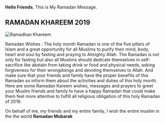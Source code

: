 

**Hello Friends**, This is My Ramadan Message.

## RAMADAN KHAREEM 2019
![Ramadhan Khareem](https://c.ndtvimg.com/2019-05/mkueg9c8_ramadan_625x300_06_May_19.jpg)

Ramadan Wishes : The holy month Ramadan is one of the five pillars of Islam and a great opportunity for all Muslims to purify their mind, body, heart and soul by fasting and praying to Almighty Allah. The Ramadan is not only for fasting but also all Muslims should dedicate themselves in self-sacrifice like abstain from taking drink or food and physical needs, asking forgiveness for their wrongdoings and devoting themselves to Allah. And make sure that your friends and family have the proper benefits of this Ramadan so inform them about the activities and duties of this holy month. Here are some Ramadan Kareem wishes, messages and prayers to greet your Muslim friends and family to have a happy Ramadan that could make them feel more attentive to fulfill all religious obligation of this holy Ramadan of 2019.

On behalf of me, my friends and my entire family, I wish the entire muslim in the the world **Ramadan Mubarak**

